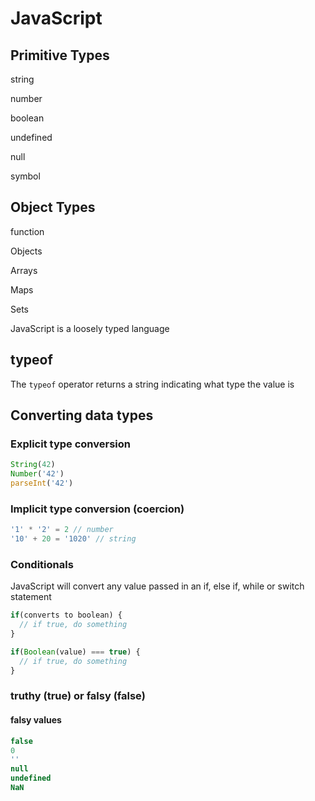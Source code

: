 # JavaScript
## Primitive Types
string

number

boolean

undefined

null

symbol

## Object Types
function

Objects

Arrays

Maps

Sets

JavaScript is a loosely typed language

## typeof
The `typeof` operator returns a string indicating what type the value is

## Converting data types
### Explicit type conversion
```js
String(42)
Number('42')
parseInt('42')
```

### Implicit type conversion (coercion)
```js
'1' * '2' = 2 // number
'10' + 20 = '1020' // string
```

### Conditionals
JavaScript will convert any value passed in an if, else if, while or switch statement
```js
if(converts to boolean) {
  // if true, do something
}

if(Boolean(value) === true) {
  // if true, do something
}
```

### truthy (true) or falsy (false)
#### falsy values
```js
false
0
''
null
undefined
NaN
```